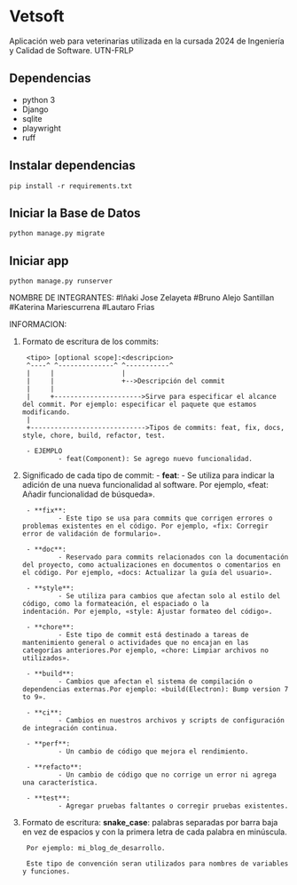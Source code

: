 # Vetsoft

Aplicación web para veterinarias utilizada en la cursada 2024 de Ingeniería y Calidad de Software. UTN-FRLP

## Dependencias

- python 3
- Django
- sqlite
- playwright
- ruff

## Instalar dependencias

`pip install -r requirements.txt`

## Iniciar la Base de Datos

`python manage.py migrate`

## Iniciar app

`python manage.py runserver`

NOMBRE DE INTEGRANTES:
        #Iñaki Jose Zelayeta
        #Bruno Alejo Santillan
        #Katerina Mariescurrena 
        #Lautaro Frias


INFORMACION:

1. Formato de escritura de los commits:

        <tipo> [optional scope]:<descripcion>
        ^----^ ^--------------^ ^-----------^   
        |     |                 |
        |     |                 +-->Descripción del commit
        |     |    
        |     +---------------------->Sirve para especificar el alcance del commit. Por ejemplo: especificar el paquete que estamos modificando.
        |
        +----------------------------->Tipos de commits: feat, fix, docs, style, chore, build, refactor, test.

        - EJEMPLO
                - feat(Component): Se agrego nuevo funcionalidad.

2. Significado de cada tipo de commit:
        - **feat**: 
                - Se utiliza para indicar la adición de una nueva funcionalidad al software. Por ejemplo, «feat: Añadir funcionalidad de búsqueda».

        - **fix**: 
                - Este tipo se usa para commits que corrigen errores o problemas existentes en el código. Por ejemplo, «fix: Corregir error de validación de formulario».

        - **doc**: 
                - Reservado para commits relacionados con la documentación del proyecto, como actualizaciones en documentos o comentarios en el código. Por ejemplo, «docs: Actualizar la guía del usuario».

        - **style**: 
                - Se utiliza para cambios que afectan solo al estilo del código, como la formateación, el espaciado o la                       indentación. Por ejemplo, «style: Ajustar formateo del código».

        - **chore**: 
                - Este tipo de commit está destinado a tareas de mantenimiento general o actividades que no encajan en las categorías anteriores.Por ejemplo, «chore: Limpiar archivos no utilizados».

        - **build**: 
                - Cambios que afectan el sistema de compilación o dependencias externas.Por ejemplo: «build(Electron): Bump version 7 to 9».

        - **ci**: 
                - Cambios en nuestros archivos y scripts de configuración de integración continua.

        - **perf**: 
                - Un cambio de código que mejora el rendimiento.

        - **refacto**: 
                - Un cambio de código que no corrige un error ni agrega una característica.

        - **test**: 
                - Agregar pruebas faltantes o corregir pruebas existentes.


3. Formato de escritura: 
        **snake_case**: palabras separadas por barra baja en vez de espacios y 
        con la primera letra de cada palabra en minúscula. 

        Por ejemplo: mi_blog_de_desarrollo.

        Este tipo de convención seran utilizados para nombres de variables y funciones.

